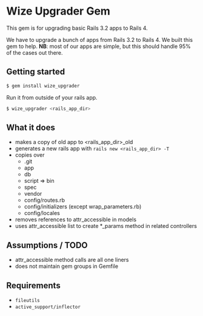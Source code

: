# Wize Upgrader Gem

This gem is for upgrading basic Rails 3.2 apps to Rails 4.

We have to upgrade a bunch of apps from Rails 3.2 to Rails 4. We built this gem 
to help. **NB**: most of our apps are simple, but this should handle 95% of the 
cases out there.

## Getting started

```sh
$ gem install wize_upgrader
```

Run it from outside of your rails app.

```sh
$ wize_upgrader <rails_app_dir>
```

## What it does
+  makes a copy of old app to <rails_app_dir>_old
+  generates a new rails app with `rails new <rails_app_dir> -T`
+  copies over
   +  .git
   +  app
   +  db
   +  script => bin
   +  spec
   +  vendor
   +  config/routes.rb
   +  config/initializers (except wrap_parameters.rb)
   +  config/locales
+  removes references to attr_accessible in models
+  uses attr_accessible list to create *_params method in related controllers

## Assumptions / TODO
+  attr_accessible method calls are all one liners
+  does not maintain gem groups in Gemfile

## Requirements

+   `fileutils`
+   `active_support/inflector`
